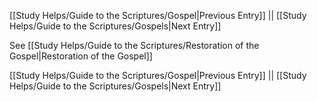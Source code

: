 [[Study Helps/Guide to the Scriptures/Gospel|Previous Entry]]  ||  [[Study Helps/Guide to the Scriptures/Gospels|Next Entry]]

 See [[Study Helps/Guide to the Scriptures/Restoration of the Gospel|Restoration of the Gospel]]

[[Study Helps/Guide to the Scriptures/Gospel|Previous Entry]]  ||  [[Study Helps/Guide to the Scriptures/Gospels|Next Entry]]